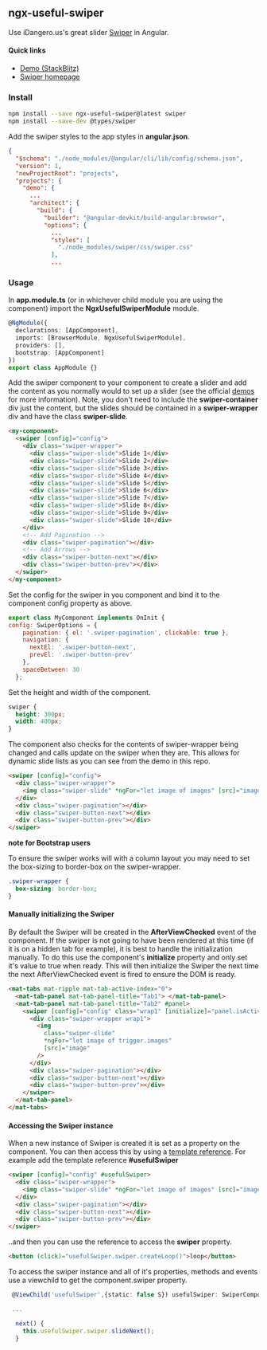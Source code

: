 ## ngx-useful-swiper

Use iDangero.us's great slider [Swiper](http://idangero.us/swiper/#.V9C3w4VOLaI) in Angular.

#### Quick links

- [Demo (StackBlitz)](https://stackblitz.com/edit/ngx-useful-swiper)
- [Swiper homepage](http://idangero.us/swiper/#.WTiywWiGNhE)

### Install

```bash
npm install --save ngx-useful-swiper@latest swiper
npm install --save-dev @types/swiper
```

Add the swiper styles to the app styles in **angular.json**.

```json
{
  "$schema": "./node_modules/@angular/cli/lib/config/schema.json",
  "version": 1,
  "newProjectRoot": "projects",
  "projects": {
    "demo": {
      ...
      "architect": {
        "build": {
          "builder": "@angular-devkit/build-angular:browser",
          "options": {
            ...
            "styles": [
              "./node_modules/swiper/css/swiper.css"
            ],
            ...
```

### Usage

In **app.module.ts** (or in whichever child module you are using the component) import the **NgxUsefulSwiperModule** module.

```typescript
@NgModule({
  declarations: [AppComponent],
  imports: [BrowserModule, NgxUsefulSwiperModule],
  providers: [],
  bootstrap: [AppComponent]
})
export class AppModule {}
```

Add the swiper component to your component to create a slider and add the content as you normally would to set up a slider (see the official [demos](http://idangero.us/swiper/demos/#.V9C73YVOLaI) for more information).
Note, you don't need to include the **swiper-container** div just the content, but the slides should be contained in a **swiper-wrapper** div and have the class **swiper-slide**.

```html
<my-component>
  <swiper [config]="config">
    <div class="swiper-wrapper">
      <div class="swiper-slide">Slide 1</div>
      <div class="swiper-slide">Slide 2</div>
      <div class="swiper-slide">Slide 3</div>
      <div class="swiper-slide">Slide 4</div>
      <div class="swiper-slide">Slide 5</div>
      <div class="swiper-slide">Slide 6</div>
      <div class="swiper-slide">Slide 7</div>
      <div class="swiper-slide">Slide 8</div>
      <div class="swiper-slide">Slide 9</div>
      <div class="swiper-slide">Slide 10</div>
    </div>
    <!-- Add Pagination -->
    <div class="swiper-pagination"></div>
    <!-- Add Arrows -->
    <div class="swiper-button-next"></div>
    <div class="swiper-button-prev"></div>
  </swiper>
</my-component>
```

Set the config for the swiper in you component and bind it to the component config property as above.

```javascript
export class MyComponent implements OnInit {
config: SwiperOptions = {
    pagination: { el: '.swiper-pagination', clickable: true },
    navigation: {
      nextEl: '.swiper-button-next',
      prevEl: '.swiper-button-prev'
    },
    spaceBetween: 30
  };
```

Set the height and width of the component.

```css
swiper {
  height: 300px;
  width: 400px;
}
```

The component also checks for the contents of swiper-wrapper being changed and calls update on the swiper when they are.
This allows for dynamic slide lists as you can see from the demo in this repo.

```html
<swiper [config]="config">
  <div class="swiper-wrapper">
    <img class="swiper-slide" *ngFor="let image of images" [src]="image" />
  </div>
  <div class="swiper-pagination"></div>
  <div class="swiper-button-next"></div>
  <div class="swiper-button-prev"></div>
</swiper>
```

**note for Bootstrap users**

To ensure the swiper works will with a column layout you may need to set the box-sizing to border-box on the swiper-wrapper.

```css
.swiper-wrapper {
  box-sizing: border-box;
}
```

#### Manually initializing the Swiper

By default the Swiper will be created in the **AfterViewChecked** event of the component. If the swiper is not going to have been rendered at this time (if it is on a hidden tab for example), it is best to handle the initialization manually.
To do this use the component's **initialize** property and only set it's value to true when ready. This will then initialize the Swiper the next time the next AfterViewChecked event is fired to ensure the DOM is ready.

```html
<mat-tabs mat-ripple mat-tab-active-index="0">
  <mat-tab-panel mat-tab-panel-title="Tab1"> </mat-tab-panel>
  <mat-tab-panel mat-tab-panel-title="Tab2" #panel>
    <swiper [config]="config" class="wrap1" [initialize]="panel.isActive">
      <div class="swiper-wrapper wrap1">
        <img
          class="swiper-slide"
          *ngFor="let image of trigger.images"
          [src]="image"
        />
      </div>
      <div class="swiper-pagination"></div>
      <div class="swiper-button-next"></div>
      <div class="swiper-button-prev"></div>
    </swiper>
  </mat-tab-panel>
</mat-tabs>
```

#### Accessing the Swiper instance

When a new instance of Swiper is created it is set as a property on the component. You can then access this by using a [template reference](https://angular.io/docs/ts/latest/guide/template-syntax.html#!#ref-vars).
For example add the template reference **#usefulSwiper**

```html
<swiper [config]="config" #usefulSwiper>
  <div class="swiper-wrapper">
    <img class="swiper-slide" *ngFor="let image of images" [src]="image" />
  </div>
  <div class="swiper-pagination"></div>
  <div class="swiper-button-next"></div>
  <div class="swiper-button-prev"></div>
</swiper>
```

..and then you can use the reference to access the **swiper** property.

```html
<button (click)="usefulSwiper.swiper.createLoop()">loop</button>
```

To access the swiper instance and all of it's properties, methods and events use a viewchild to get the component.swiper property.

```typescript
 @ViewChild('usefulSwiper',{static: false S}) usefulSwiper: SwiperComponent;

 ...

  next() {
    this.usefulSwiper.swiper.slideNext();
  }
```
